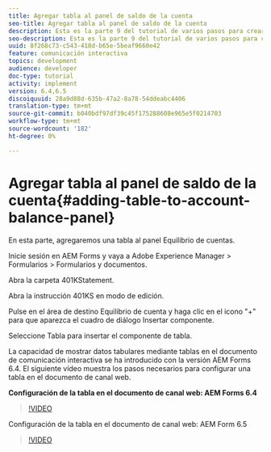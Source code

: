 ```yaml
---
title: Agregar tabla al panel de saldo de la cuenta
seo-title: Agregar tabla al panel de saldo de la cuenta
description: Esta es la parte 9 del tutorial de varios pasos para crear su primer documento de comunicación interactivo. En esta parte, agregaremos una tabla al panel Equilibrio de cuentas.
seo-description: Esta es la parte 9 del tutorial de varios pasos para crear su primer documento de comunicación interactivo. En esta parte, agregaremos una tabla al panel Equilibrio de cuentas.
uuid: 8f268c73-c543-418d-b65e-5beaf9660e42
feature: comunicación interactiva
topics: development
audience: developer
doc-type: tutorial
activity: implement
version: 6.4,6.5
discoiquuid: 28a9d88d-635b-47a2-8a78-54ddeabc4406
translation-type: tm+mt
source-git-commit: b040bdf97df39c45f175288608e965e5f0214703
workflow-type: tm+mt
source-wordcount: '182'
ht-degree: 0%

---
```



# Agregar tabla al panel de saldo de la cuenta{#adding-table-to-account-balance-panel}

En esta parte, agregaremos una tabla al panel Equilibrio de cuentas.

Inicie sesión en AEM Forms y vaya a Adobe Experience Manager > Formularios > Formularios y documentos.

Abra la carpeta 401KStatement.

Abra la instrucción 401KS en modo de edición.

Pulse en el área de destino Equilibrio de cuenta y haga clic en el icono &quot;+&quot; para que aparezca el cuadro de diálogo Insertar componente.

Seleccione Tabla para insertar el componente de tabla.

La capacidad de mostrar datos tabulares mediante tablas en el documento de comunicación interactiva se ha introducido con la versión AEM Forms 6.4. El siguiente vídeo muestra los pasos necesarios para configurar una tabla en el documento de canal web.

**Configuración de la tabla en el documento de canal web: AEM Forms 6.4**

>[!VIDEO](https://video.tv.adobe.com/v/22360/?quality=9&learn=on)

Configuración de la tabla en el documento de canal web: AEM Form 6.5

>[!VIDEO](https://video.tv.adobe.com/v/27847?quality=9&learn=on)


